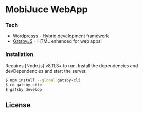 # MobiJuce WebApp

### Tech
  - [Wordpresss] - Hybrid development framework
  - [GatsbyJS] - HTML enhanced for web apps!
  ### Installation

Requires [Node.js] v8.11.3+ to run.
Install the dependencies and devDependencies and start the server.

```sh
$ npm install --global gatsby-cli
$ cd gatsby-site
$ gatsby develop

```

License
----
   [gatsbyjs]: <https://www.gatsbyjs.org>
   [Wordpresss]: <https://wordpress.com/>


